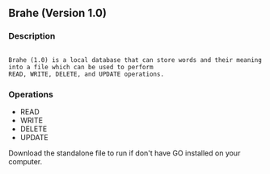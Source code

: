 ## Brahe (Version 1.0)

### Description
````

Brahe (1.0) is a local database that can store words and their meaning into a file which can be used to perform
READ, WRITE, DELETE, and UPDATE operations.

````

### Operations
- READ
- WRITE
- DELETE
- UPDATE

Download the standalone file to run if don't have GO installed on your computer.
